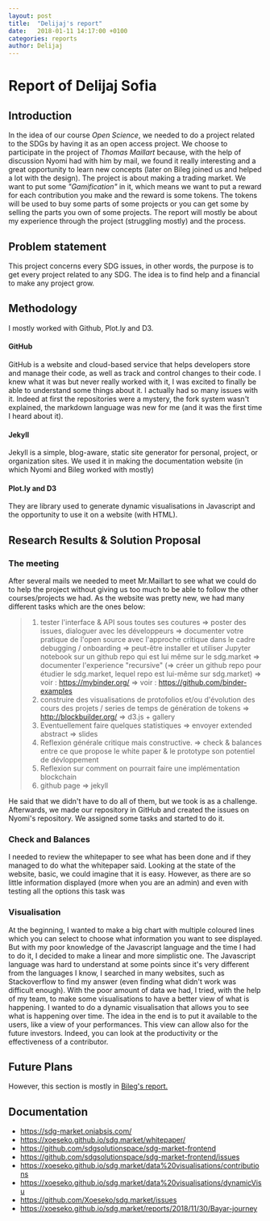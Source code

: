 ```yaml
---
layout: post
title:  "Delijaj's report"
date:   2018-01-11 14:17:00 +0100
categories: reports
author: Delijaj
---
```


# Report of Delijaj Sofia

## Introduction
In the idea of our course *Open Science*, we needed to do a project related to the SDGs by having it as an open access project.
We choose to participate in the project of _Thomas Maillart_ because, with the help of discussion Nyomi had with him by mail, we found it really interesting and a great opportunity to learn new concepts (later on Bileg joined us and helped a lot with the design). The project is about making a trading market. We want to put some _"Gamification"_ in it, which means we want to put a reward for each contribution you make and the reward is some tokens. The tokens will be used to buy some parts of some projects or you can get some by selling the parts you own of some projects.
The report will mostly be about my experience through the project (struggling mostly) and the process.

## Problem statement
This project concerns every SDG issues, in other words, the purpose is to get every project related to any SDG. The idea is to find help and a financial to make any project grow.

## Methodology
I mostly worked with Github, Plot.ly and D3.
#### GitHub
GitHub is a website and cloud-based service that helps developers store and manage their code, as well as track and control changes to their code. I knew what it was but never really worked with it, I was excited to finally be able to understand some things about it. I actually had so many issues with it. Indeed at first the repositories were a mystery, the fork system wasn't explained, the markdown language was new for me (and it was the first time I heard about it).
#### Jekyll
Jekyll is a simple, blog-aware, static site generator for personal, project, or organization sites. We used it in making the documentation website (in which Nyomi and Bileg worked with mostly)
#### Plot.ly and D3
They are library used to generate dynamic visualisations in Javascript and the opportunity to use it on a website (with HTML).

## Research Results & Solution Proposal
### The meeting
After several mails we needed to meet Mr.Maillart to see what we could do to help the project without giving us too much to be able to follow the
other courses/projects we had. As the website was pretty new, we had many different tasks which are the ones below:
>1. tester l'interface & API sous toutes ses coutures
=> poster des issues, dialoguer avec les développeurs
=> documenter votre pratique de l'open source avec l'approche critique dans le cadre debugging / onboarding
=> peut-être installer et utiliser Jupyter notebook sur un github repo qui est lui même sur le sdg.market
=> documenter l'experience "recursive" (=> créer un github repo pour étudier le sdg.market, lequel repo est lui-même sur sdg.market)
>=> voir : https://mybinder.org/
=> voir : https://github.com/binder-examples
>2. construire des visualisations de protofolios et/ou d'évolution des cours des projets / series de temps de génération de tokens
=> http://blockbuilder.org/
=> d3.js + gallery
>3. Eventuellement faire quelques statistiques
=> envoyer extended abstract
=> slides
>4. Reflexion générale critique mais constructive.
=> check & balances entre ce que propose le white paper & le prototype son potentiel de dévloppement
>5. Reflexion sur comment on pourrait faire une implémentation blockchain
>6. github page
=> jekyll

He said that we didn't have to do all of them, but we took is as a challenge.
Afterwards, we made our repository in GitHub and created the issues on Nyomi's repository. We assigned some tasks and started to do it.

### Check and Balances
I needed to review the whitepaper to see what has been done and if they managed to do what the whitepaper said. Looking at the state of the website, basic, we could imagine that it is easy. However, as there are so little information displayed (more when you are an admin) and even with testing all the options this task was
### Visualisation
At the beginning, I wanted to make a big chart with multiple coloured lines which you can select to choose what information you want to see displayed. But with my poor knowledge of the Javascript language and the time I had to do it, I decided to make a linear and more simplistic one.
The Javascript language was hard to understand at some points since it's very different from the languages I know, I searched in many websites, such as Stackoverflow to find my answer (even finding what didn't work was difficult enough).
With the poor amount of data we had, I tried, with the help of my team, to make some visualisations to have a better view of what is happening. I wanted to do a dynamic visualisation that allows you to see what is happening over time. The idea in the end is to put it available to the users, like a view of your performances. This view can allow also for the future investors. Indeed, you can look at the productivity or the effectiveness of a contributor.  
## Future Plans


However, this section is mostly in [Bileg's report.](https://xoeseko.github.io/sdg.market/reports/2018/11/30/Bayar-journey)

## Documentation
- https://sdg-market.oniabsis.com/
- https://xoeseko.github.io/sdg.market/whitepaper/
- https://github.com/sdgsolutionspace/sdg-market-frontend
- https://github.com/sdgsolutionspace/sdg-market-frontend/issues
- https://xoeseko.github.io/sdg.market/data%20visualisations/contributions
- https://xoeseko.github.io/sdg.market/data%20visualisations/dynamicVisu
- https://github.com/Xoeseko/sdg.market/issues
- https://xoeseko.github.io/sdg.market/reports/2018/11/30/Bayar-journey
